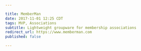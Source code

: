 ```yaml
---

title: MemberMan
date: 2017-11-01 12:25 CDT
tags: MVP, Associations
subtitle: Lightweight groupware for membership associations
redirect_url: https://www.memberman.com
published: false

---
```

